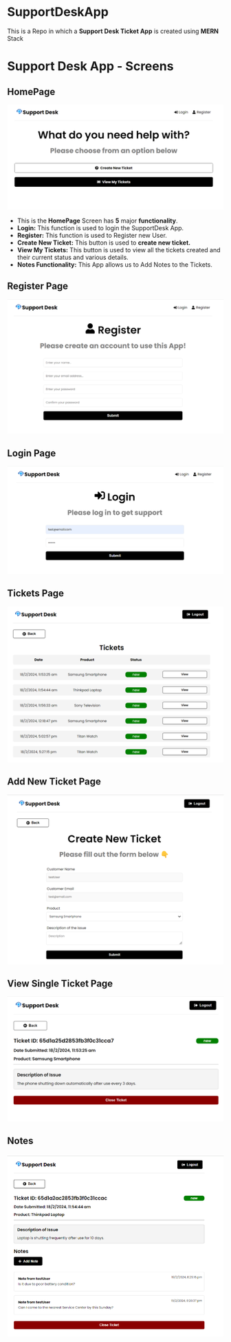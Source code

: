 # SupportDeskApp

This is a Repo in which a **Support Desk Ticket App** is created using **MERN** Stack

# Support Desk App - Screens

## HomePage

![HomePage Screen](/images/HomePage.png)

-   This is the **HomePage** Screen has **5** major **functionality**.
-   **Login:** This function is used to login the SupportDesk App.
-   **Register:** This function is used to Register new User.
-   **Create New Ticket:** This button is used to **create new ticket.**
-   **View My Tickets:** This button is used to view all the tickets created and their current status and various details.
-   **Notes Functionality:** This App allows us to Add Notes to the Tickets.

## Register Page

![Register Page Screen](/images/RegisterPage.png)

## Login Page

![Login Page Screen](/images/LoginPage.png)

## Tickets Page

![Tickets Page Screen](/images/AllTicketPage.png)

## Add New Ticket Page

![Add new Ticket Page Screen](/images/NewTicketPage.png)

## View Single Ticket Page

![View Single Ticket Page](/images/ViewTicketPage.png)

## Notes

![Notes View](/images/NotesFunctionality.png)

